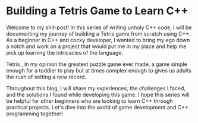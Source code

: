 # Building a Tetris Game to Learn C++

Welcome to my shit-post! In this series of writing unholy C++ code, I will be documenting my journey of building a Tetris game from scratch using C++. As a beginner in C++ and cocky developer, I wanted to bring my ego down a notch and work on a project that would put me in my place and help me pick up learning the intricacies of the language.

Tetris , In my opinion the greatest puzzle game ever made, a game simple enough for a toddler to play but at times complex enough to gives us adults the rush of setting a new record.

Throughout this blog, I will share my experiences, the challenges I faced, and the solutions I found while developing this game. I hope this series will be helpful for other beginners who are looking to learn C++ through practical projects. Let's dive into the world of game development and C++ programming together!
